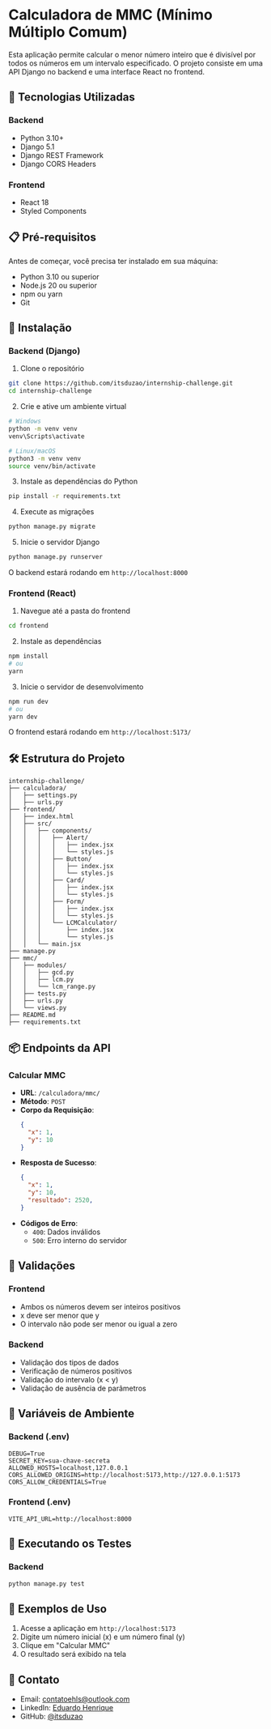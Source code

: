 # Calculadora de MMC (Mínimo Múltiplo Comum)

Esta aplicação permite calcular o menor número inteiro que é divisível por todos os números em um intervalo especificado. O projeto consiste em uma API Django no backend e uma interface React no frontend.

## 🚀 Tecnologias Utilizadas

### Backend
- Python 3.10+
- Django 5.1
- Django REST Framework
- Django CORS Headers

### Frontend
- React 18
- Styled Components

## 📋 Pré-requisitos

Antes de começar, você precisa ter instalado em sua máquina:
- Python 3.10 ou superior
- Node.js 20 ou superior
- npm ou yarn
- Git

## 🔧 Instalação

### Backend (Django)

1. Clone o repositório
```bash
git clone https://github.com/itsduzao/internship-challenge.git
cd internship-challenge
```

2. Crie e ative um ambiente virtual
```bash
# Windows
python -m venv venv
venv\Scripts\activate

# Linux/macOS
python3 -m venv venv
source venv/bin/activate
```

3. Instale as dependências do Python
```bash
pip install -r requirements.txt
```

4. Execute as migrações
```bash
python manage.py migrate
```

5. Inicie o servidor Django
```bash
python manage.py runserver
```

O backend estará rodando em `http://localhost:8000`

### Frontend (React)

1. Navegue até a pasta do frontend
```bash
cd frontend
```

2. Instale as dependências
```bash
npm install
# ou
yarn
```

3. Inicie o servidor de desenvolvimento
```bash
npm run dev
# ou
yarn dev
```

O frontend estará rodando em `http://localhost:5173/`

## 🛠️ Estrutura do Projeto

```
internship-challenge/
├── calculadora/
│   ├── settings.py
│   ├── urls.py
├── frontend/
│   ├── index.html
│   ├── src/
│   │   ├── components/
│   │   │   ├── Alert/
│   │   │   │   ├── index.jsx
│   │   │   │   └── styles.js
│   │   │   ├── Button/
│   │   │   │   ├── index.jsx
│   │   │   │   └── styles.js
│   │   │   ├── Card/
│   │   │   │   ├── index.jsx
│   │   │   │   └── styles.js
│   │   │   ├── Form/
│   │   │   │   ├── index.jsx
│   │   │   │   └── styles.js
│   │   │   └── LCMCalculator/
│   │   │       ├── index.jsx
│   │   │       └── styles.js
│   │   └── main.jsx
├── manage.py
├── mmc/
│   ├── modules/
│   │   ├── gcd.py
│   │   ├── lcm.py
│   │   └── lcm_range.py
│   ├── tests.py
│   ├── urls.py
│   └── views.py
├── README.md
├── requirements.txt

```

## 📦 Endpoints da API

### Calcular MMC
- **URL**: `/calculadora/mmc/`
- **Método**: `POST`
- **Corpo da Requisição**:
  ```json
  {
    "x": 1,
    "y": 10
  }
  ```
- **Resposta de Sucesso**:
  ```json
  {
    "x": 1,
    "y": 10,
    "resultado": 2520,
  }
  ```
- **Códigos de Erro**:
  - `400`: Dados inválidos
  - `500`: Erro interno do servidor

## 🚥 Validações

### Frontend
- Ambos os números devem ser inteiros positivos
- x deve ser menor que y
- O intervalo não pode ser menor ou igual a zero

### Backend
- Validação dos tipos de dados
- Verificação de números positivos
- Validação do intervalo (x < y)
- Validação de ausência de parâmetros

## 🔑 Variáveis de Ambiente

### Backend (.env)
```
DEBUG=True
SECRET_KEY=sua-chave-secreta
ALLOWED_HOSTS=localhost,127.0.0.1
CORS_ALLOWED_ORIGINS=http://localhost:5173,http://127.0.0.1:5173
CORS_ALLOW_CREDENTIALS=True
```

### Frontend (.env)
```
VITE_API_URL=http://localhost:8000
```

## 🧪 Executando os Testes

### Backend
```bash
python manage.py test
```

## 📱 Exemplos de Uso

1. Acesse a aplicação em `http://localhost:5173`
2. Digite um número inicial (x) e um número final (y)
3. Clique em "Calcular MMC"
4. O resultado será exibido na tela

## 📧 Contato

- Email: contatoehls@outlook.com
- LinkedIn: [Eduardo Henrique](https://www.linkedin.com/in/itsduzao/)
- GitHub: [@itsduzao](https://github.com/itsduzao)